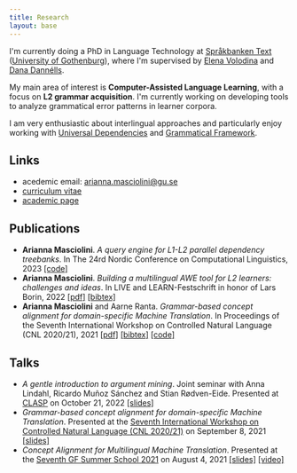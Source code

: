 ```yaml
---
title: Research
layout: base
---
```


I'm currently doing a PhD in Language Technology at [Språkbanken Text](https://spraakbanken.gu.se/) ([University of Gothenburg](https://www.gu.se/)), where I'm supervised by [Elena Volodina](https://spraakbanken.gu.se/om/personal/elena) and [Dana Dannélls](https://spraakbanken.gu.se/om/personal/dana).

My main area of interest is __Computer-Assisted Language Learning__, with a focus on __L2 grammar acquisition__.
I'm currently working on developing tools to analyze grammatical error patterns in learner corpora. 

I am very enthusiastic about interlingual approaches and particularly enjoy working with [Universal Dependencies](https://universaldependencies.org/) and [Grammatical Framework](grammaticalframework.org/).

## Links
- acedemic email: [arianna.masciolini@gu.se](mailto:arianna.masciolini@gu.se)
- [curriculum vitae](https://github.com/harisont/cv/raw/master/cv.pdf)
- [academic page](https://spraakbanken.gu.se/om/personal/arianna)

## Publications
- __Arianna Masciolini__. _A query engine for L1-L2 parallel dependency treebanks_. In The 24rd Nordic Conference on Computational Linguistics, 2023 [[code]](https://github.com/harisont/L2-UD)
- __Arianna Masciolini__. _Building a multilingual AWE tool for L2 learners: challenges and ideas_. In LIVE and LEARN-Festschrift in honor of Lars Borin, 2022 [[pdf]](https://gupea.ub.gu.se/bitstream/handle/2077/74254/GU-ISS-2022-03%20Lars%20Borin%20Festskrift%20Digital%20publicering%20221121.pdf?sequence=1) [[bibtex]](https://scholar.googleusercontent.com/scholar.bib?q=info:zZIiy0RQ_p8J:scholar.google.com/&output=citation&scisdr=CgUDj3NlEMm3qY3inS0:AAGBfm0AAAAAZB3khS2L7PXzVS-aabDhaGu23PkB_Pd-&scisig=AAGBfm0AAAAAZB3kheHh-LHN8Dit-2GOSwArUKdThSc3&scisf=4&ct=citation&cd=-1&hl=en)
- __Arianna Masciolini__ and Aarne Ranta. _Grammar-based concept alignment for domain-specific Machine Translation_. In Proceedings of the Seventh International Workshop on Controlled Natural Language (CNL 2020/21), 2021 [[pdf]](https://aclanthology.org/2021.cnl-1.2.pdf) [[bibtex]](https://scholar.googleusercontent.com/scholar.bib?q=info:zkznF2tA9WsJ:scholar.google.com/&output=citation&scisdr=CgUDj3NlEMm3qY3GEZ4:AAGBfm0AAAAAZB3ACZ794MvCpG4CLoUdx-Jz-WWSTTga&scisig=AAGBfm0AAAAAZB3ACWx4UCuBAGi5HJb1hjZ6czuhZUS7&scisf=4&ct=citation&cd=-1&hl=en) [[code]](https://github.com/harisont/concept-alignment) 

## Talks
- _A gentle introduction to argument mining_. Joint seminar with Anna Lindahl, Ricardo Muñoz Sánchez and Stian Rødven-Eide. Presented at [CLASP](https://gu-clasp.github.io/events/seminars/2022-10-21/) on October 21, 2022 [[slides]](https://rimusa.github.io/documents/presentations/A%20gentle%20introduction%20to%20argument%20mining.pdf)
- _Grammar-based concept alignment for domain-specific Machine Translation_. Presented at the [Seventh International Workshop on Controlled Natural Language (CNL 2020/21)](http://www.sigcnl.org/cnl2020.html) on September 8, 2021 [[slides]](https://raw.githubusercontent.com/harisont/concept-alignment/master/paper/slides/presentation.pdf)
- _Concept Alignment for Multilingual
Machine Translation_. Presented at the [Seventh GF Summer School 2021](http://school.grammaticalframework.org/2021/) on August 4, 2021 [[slides]](https://raw.githubusercontent.com/harisont/concept-alignment/master/summer-school/presentation.pdf) [[video]](https://youtu.be/h2GR7RbghnE?t=4104)
